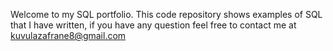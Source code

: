 
Welcome to my SQL portfolio. This code repository shows examples of SQL that I have written, if you have any question feel free to contact me at kuvulazafrane8@gmail.com
